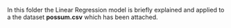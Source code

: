 In this folder the Linear Regression model is briefly explained and applied to a the dataset **possum.csv** which has been attached.
